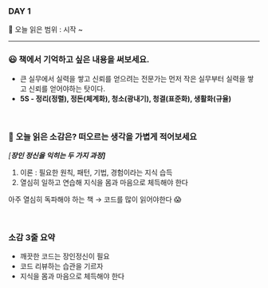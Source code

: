 ### DAY 1

🔖 오늘 읽은 범위 : 시작 ~ 

------

### 😃 **책에서 기억하고 싶은 내용을 써보세요.**

- 큰 실무에서 실력을 쌓고 신뢰를 얻으려는 전문가는 먼저 작은 실무부터 실력을 쌓고 신뢰를 얻어야하는 탓이다.
- **5S - 정리(정렬), 정돈(체계화), 청소(광내기), 청결(표준화), 생활화(규율)**

<br/>

### 🤔 **오늘 읽은 소감은? 떠오르는 생각을 가볍게 적어보세요**

*[**장인 정신을 익히는 두 가지 과정]***

1. 이론 : 필요한 원칙, 패턴, 기법, 경험이라는 지식 습득
2. 열심히 일하고 연습해 지식을 몸과 마음으로 체득해야 한다

아주 열심히 독파해야 하는 책 → 코드를 많이 읽어야한다 😱

<br/>

### 소감 3줄 요약

- 깨끗한 코드는 장인정신이 필요
- 코드 리뷰하는 습관을 기르자
- 지식을 몸과 마음으로 체득해야 한다